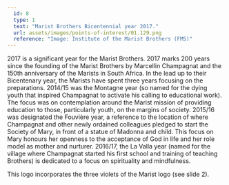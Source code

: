 ```yaml
---
  id: 8
  type: 1
  text: "Marist Brothers Bicentennial year 2017."
  url: assets/images/points-of-interest/01.129.png
  reference: "Image: Institute of the Marist Brothers (FMS)"
---
```

2017 is a significant year for the Marist Brothers. 2017 marks 200 years since the founding of the Marist Brothers by Marcellin Champagnat and the 150th anniversary of the Marists in South Africa. In the lead up to their Bicentenary year, the Marists have spent three years focusing on the preparations. 2014/15 was the Montagne year (so named for the dying youth that inspired Champagnat to activate his calling to educational work). The focus was on contemplation around the Marist mission of providing education to those, particularly youth, on the margins of society. 2015/16 was designated the Fouvière year, a reference to the location of where Champagnat and other newly ordained colleagues pledged to start the Society of Mary, in front of a statue of Madonna and child. This focus on Mary honours her openness to the acceptance of God in life and her role model as mother and nurturer. 2016/17, the La Valla year (named for the village where Champagnat started his first school and training of teaching Brothers) is dedicated to a focus on spirituality and mindfulness.

This logo incorporates the three violets of the Marist logo (see slide 2).